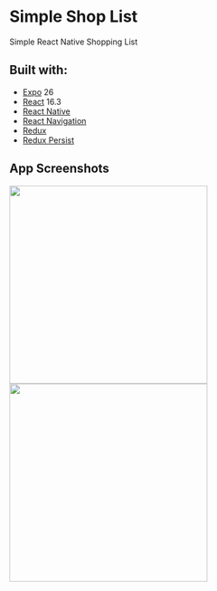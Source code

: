 # Simple Shop List

Simple React Native Shopping List

## Built with:

* [Expo](https://github.com/expo/expo) 26
* [React](https://github.com/facebook/react) 16.3
* [React Native](https://github.com/facebook/react-native)
* [React Navigation](https://github.com/react-navigation/react-navigation)
* [Redux](https://github.com/reactjs/redux)
* [Redux Persist](https://github.com/rt2zz/redux-persist)

## App Screenshots

<img align="left" width="350" src="https://user-images.githubusercontent.com/37207831/38600863-430df20c-3d98-11e8-9538-81f6e1c8f2b5.png">
<img align="left" width="350" src="https://user-images.githubusercontent.com/37207831/38600894-5a11b95c-3d98-11e8-848c-0fa0dc7f3126.png">
